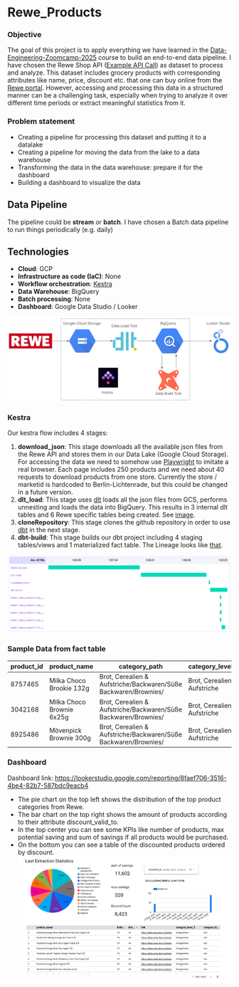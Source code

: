 # Rewe_Products

### Objective

The goal of this project is to apply everything we have learned
in the [Data-Engineering-Zoomcamp-2025](https://github.com/DataTalksClub/data-engineering-zoomcamp) course to build an end-to-end data pipeline. I have chosen the Rewe Shop API ([Example API Call](https://shop.rewe.de/api/products?objectsPerPage=250&page=1&search=%2A&sorting=RELEVANCE_DESC&serviceTypes=DELIVERY&market=240557&debug=false&autocorrect=true)) as dataset to process and analyze. This dataset includes grocery products with corresponding attributes like name, price, discount etc. that one can buy online from the [Rewe portal](https://shop.rewe.de/). However, accessing and processing this data in a structured manner can be a challenging task, especially when trying to analyze it over different time periods or extract meaningful statistics from it.

### Problem statement

* Creating a pipeline for processing this dataset and putting it to a datalake
* Creating a pipeline for moving the data from the lake to a data warehouse
* Transforming the data in the data warehouse: prepare it for the dashboard
* Building a dashboard to visualize the data

## Data Pipeline 

The pipeline could be **stream** or **batch**. I have chosen a Batch data pipeline to run things periodically (e.g. daily)

## Technologies 

* **Cloud**: GCP
* **Infrastructure as code (IaC)**: None
* **Workflow orchestration**: [Kestra](https://kestra.io/)
* **Data Warehouse**: BigQuery
* **Batch processing**: None
* **Dashboard**: Google Data Studio / Looker

![Architecture](images/architecture.png)

### Kestra
Our kestra flow includes 4 stages:
1. **download_json**: This stage downloads all the available json files from the Rewe API and stores them in our Data Lake (Google Cloud Storage). For accessing the data we need to somehow use [Playwright](https://playwright.dev/) to imitate a real browser. Each page includes 250 products and we need about 40 requests to download products from one store. Currently the store / marketid is hardcoded to Berlin-Lichtenrade, but this could be changed in a future version.
2. **dlt_load**: This stage uses [dlt](https://dlthub.com/) loads all the json files from GCS, performs unnesting and loads the data into BigQuery. This results in 3 internal dlt tables and 6 Rewe specific tables being created. See [image](images/BigQuery_tables.png).
3. **cloneRepository**: This stage clones the github repository in order to use [dbt](https://www.getdbt.com/) in the next stage.
4. **dbt-build**: This stage builds our dbt project including 4 staging tables/views and 1 materialized fact table. The Lineage looks like [that](images/dbt_lineage.png).

![Kestra Gant](images/kestra_gant.png)

### Sample Data from fact table

| product_id | product_name               | category_path                                          | category_level_1            | category_level_2 | category_level_3  | category_level_4 | link                                                               | brand      | listing_price | listing_regular_price | listing_discount_rate | listing_discount_valid_to   | listing_grammage       | extracted_grammage | image_link                                                          | inserted_at                      |
|------------|---------------------------|------------------------------------------------------|-----------------------------|------------------|-------------------|------------------|--------------------------------------------------------------------|-----------|---------------|----------------------|----------------------|--------------------------|-----------------------|-----------------|--------------------------------------------------------------------|----------------------------------|
| 8757465    | Milka Choco Brookie 132g   | Brot, Cerealien & Aufstriche/Backwaren/Süße Backwaren/Brownies/ | Brot, Cerealien & Aufstriche | Backwaren        | Süße Backwaren    | Brownies         | [Link](https://shop.rewe.de/p/milka-choco-brookie-132g/8757465)   | Milka     | 219           | 289                  | 24.0                 | 2025-04-19 22:00:00 UTC  | 132g (1 kg = 16,59 €)  | 132g            | ![Image](https://img.rewe-static.de/8757465/36543578_digital-image.png) | 2025-03-27 20:37:46.715219 UTC  |
| 3042168    | Milka Choco Brownie 6x25g  | Brot, Cerealien & Aufstriche/Backwaren/Süße Backwaren/Brownies/ | Brot, Cerealien & Aufstriche | Backwaren        | Süße Backwaren    | Brownies         | [Link](https://shop.rewe.de/p/milka-choco-brownie-6x25g/3042168)  | Milka     | 219           | 289                  | 24.0                 | 2025-04-19 22:00:00 UTC  | 150g (1 kg = 14,60 €)  | 150g            | ![Image](https://img.rewe-static.de/3042168/26422790_digital-image.png) | 2025-03-26 13:58:19.921985 UTC  |
| 8925486    | Mövenpick Brownie 300g     | Brot, Cerealien & Aufstriche/Backwaren/Süße Backwaren/Brownies/ | Brot, Cerealien & Aufstriche | Backwaren        | Süße Backwaren    | Brownies         | [Link](https://shop.rewe.de/p/moevenpick-brownie-300g/8925486)    | Mövenpick | 339           | null                 | null                 | null                     | 300g (1 kg = 11,30 €)  | 300g            | ![Image](https://img.rewe-static.de/8925486/40741516_digital-image.png) | 2025-03-29 12:40:45.662115 UTC  |


### Dashboard
Dashboard link: https://lookerstudio.google.com/reporting/8faef706-3516-4be4-82b7-587bdc9eacb4
- The pie chart on the top left shows the distribution of the top product categories from Rewe.
- The bar chart on the top right shows the amount of products according to their attribute discount_valid_to.
- In the top center you can see some KPIs like number of products, max potential saving and sum of savings if all products would be purchased.
- On the bottom you can see a table of the discounted products ordered by discount.
![DBT Lineage](images/dashboard.png)

